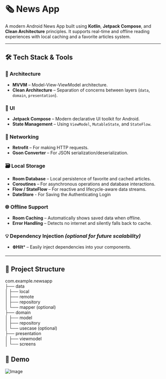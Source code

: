 # 🗞️ News App

A modern Android News App built using **Kotlin**, **Jetpack Compose**, and **Clean Architecture** principles. It supports real-time and offline reading experiences with local caching and a favorite articles system.

---

## 🛠️ Tech Stack & Tools

### 🧱 Architecture
- **MVVM** – Model-View-ViewModel architecture.
- **Clean Architecture** – Separation of concerns between layers (`data`, `domain`, `presentation`).


### 💄 UI
- **Jetpack Compose** – Modern declarative UI toolkit for Android.
- **State Management** – Using `ViewModel`, `MutableState`, and `StateFlow`.

### 📡 Networking
- **Retrofit** – For making HTTP requests.
- **Gson Converter** – For JSON serialization/deserialization.

### 🗃️ Local Storage
- **Room Database** – Local persistence of favorite and cached articles.
- **Coroutines** – For asynchronous operations and database interactions.
- **Flow / StateFlow** – For reactive and lifecycle-aware data streams.
- **DateStore** - For Saving the Authenticating Login 

### 🌐 Offline Support
- **Room Caching** – Automatically shows saved data when offline.
- **Error Handling** – Detects no internet and silently falls back to cache.

### 💡 Dependency Injection *(optional for future scalability)*
- ⛔**Hilt*** – Easily inject dependencies into your components.

---

## 📁 Project Structure
com.example.newsapp </br>
├── data </br>
│   ├── local </br>
│   ├── remote </br>
│   ├── repository </br>
│   └── mapper (optional) </br>
├── domain </br>
│   ├── model </br>
│   ├── repository </br>
│   └── usecase (optional) </br>
├── presentation </br>
│   ├── viewmodel </br>
│   └── screens </br>
## 📱 Demo
![Image](https://github.com/user-attachments/assets/1e17fab4-ccad-4a1d-bfba-3b5e0ab68676)

